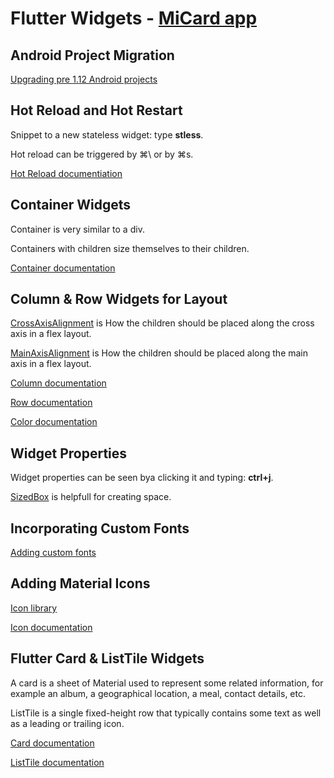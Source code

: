 # Flutter Widgets - [MiCard app](https://github.com/londonappbrewery/mi_card_flutter)

## Android Project Migration

[Upgrading pre 1.12 Android projects](https://flutter.dev/go/android-project-migration)

## Hot Reload and Hot Restart

Snippet to a new stateless widget: type **stless**.

Hot reload can be triggered by ⌘\ or by ⌘s.

[Hot Reload documentiation](https://flutter.dev/docs/development/tools/hot-reload)

## Container Widgets

Container is very similar to a div.

Containers with children size themselves to their children.

[Container documentation](https://api.flutter.dev/flutter/widgets/Container-class.html)

## Column & Row Widgets for Layout

[CrossAxisAlignment](https://api.flutter.dev/flutter/rendering/CrossAxisAlignment-class.html) is How the children should be placed along the cross axis in a flex layout.

[MainAxisAlignment](https://api.flutter.dev/flutter/rendering/MainAxisAlignment-class.html) is How the children should be placed along the main axis in a flex layout.

[Column documentation](https://api.flutter.dev/flutter/widgets/Column-class.html)

[Row documentation](https://api.flutter.dev/flutter/widgets/Row-class.html)

[Color documentation](https://api.flutter.dev/flutter/dart-ui/Color-class.html)

## Widget Properties

Widget properties can be seen bya clicking it and typing: **ctrl+j**.

[SizedBox](https://api.flutter.dev/flutter/widgets/SizedBox-class.html) is helpfull for creating space.

## Incorporating Custom Fonts 

[Adding custom fonts](https://flutter.dev/docs/cookbook/design/fonts#from-packages)

## Adding Material Icons

[Icon library](https://www.materialpalette.com/icons)

[Icon documentation](https://api.flutter.dev/flutter/widgets/Icon-class.html)

## Flutter Card & ListTile Widgets

A card is a sheet of Material used to represent some related information, for example an album, a geographical location, a meal, contact details, etc.

ListTile is a single fixed-height row that typically contains some text as well as a leading or trailing icon.

[Card documentation](https://api.flutter.dev/flutter/material/Card-class.html)

[ListTile documentation](https://api.flutter.dev/flutter/material/ListTile-class.html)